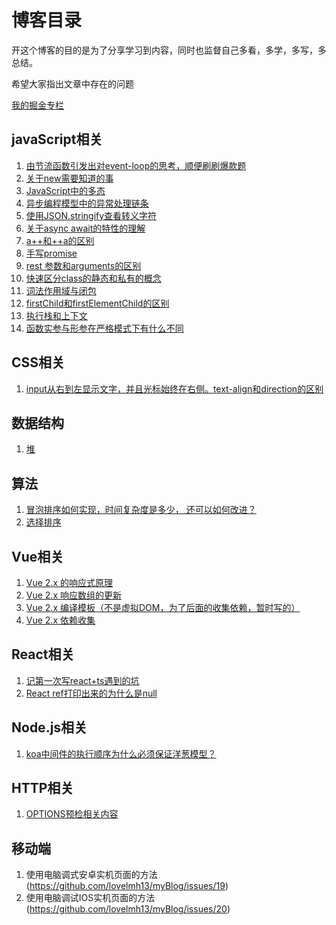 # 博客目录

开这个博客的目的是为了分享学习到内容，同时也监督自己多看，多学，多写，多总结。

希望大家指出文章中存在的问题

[我的掘金专栏](https://juejin.im/user/5b6c50d9e51d4513ee6e24ae/posts)

## javaScript相关

1. [由节流函数引发出对event-loop的思考，顺便刷刷爆款题](<https://github.com/lovelmh13/myBlog/issues/1>)
2. [关于new需要知道的事](<https://github.com/lovelmh13/myBlog/issues/2>)
3. [JavaScript中的多态](<https://github.com/lovelmh13/myBlog/issues/4>)
4. [异步编程模型中的异常处理链条](<https://github.com/lovelmh13/myBlog/issues/5>)
5. [使用JSON.stringify查看转义字符](<https://github.com/lovelmh13/myBlog/issues/6>)
6. [关于async await的特性的理解](<https://github.com/lovelmh13/myBlog/issues/7>)
7. [a++和++a的区别](https://github.com/lovelmh13/myBlog/issues/9)
8. [手写promise](https://github.com/lovelmh13/One-question-a-day/issues/28)
9. [rest 参数和arguments的区别](https://github.com/lovelmh13/myBlog/issues/10)
10. [快速区分class的静态和私有的概念](https://github.com/lovelmh13/myBlog/issues/11)
11. [词法作用域与闭包](https://github.com/lovelmh13/One-question-a-day/issues/29)
12. [firstChild和firstElementChild的区别](https://github.com/lovelmh13/myBlog/issues/14)
13. [执行栈和上下文](https://github.com/lovelmh13/myBlog/issues/16)
14. [函数实参与形参在严格模式下有什么不同](https://github.com/lovelmh13/myBlog/issues/17)

## CSS相关
1. [input从右到左显示文字，并且光标始终在右侧。text-align和direction的区别](https://github.com/lovelmh13/myBlog/issues/13)

## 数据结构
1. [堆](https://github.com/lovelmh13/myBlog/issues/18)

## 算法
1. [冒泡排序如何实现，时间复杂度是多少， 还可以如何改进？](https://github.com/lovelmh13/One-question-a-day/issues/30)
2. [选择排序](https://github.com/lovelmh13/One-question-a-day/issues/31)

## Vue相关
1. [Vue 2.x 的响应式原理](https://github.com/lovelmh13/One-question-a-day/issues/33)
2. [Vue 2.x 响应数组的更新](https://github.com/lovelmh13/One-question-a-day/issues/34)
3. [Vue 2.x 编译模板（不是虚拟DOM，为了后面的收集依赖，暂时写的）](https://github.com/lovelmh13/One-question-a-day/issues/35)
4. [Vue 2.x 依赖收集](https://github.com/lovelmh13/One-question-a-day/issues/36)

## React相关

1. [记第一次写react+ts遇到的坑](https://github.com/lovelmh13/myBlog/issues/8)
2. [React ref打印出来的为什么是null](https://github.com/lovelmh13/myBlog/issues/12)

## Node.js相关

1. [koa中间件的执行顺序为什么必须保证洋葱模型？](https://github.com/lovelmh13/myBlog/issues/3)

## HTTP相关
1. [OPTIONS预检相关内容](https://github.com/lovelmh13/myBlog/issues/15)

## 移动端
1. 使用电脑调式安卓实机页面的方法(https://github.com/lovelmh13/myBlog/issues/19)
2. 使用电脑调试IOS实机页面的方法(https://github.com/lovelmh13/myBlog/issues/20)

